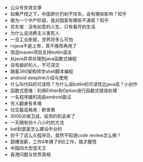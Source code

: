 - 公众号失效文章
- 如果严控之下，中国房价仍刹不住⻋，会有哪些影响？知乎
- 做为⼀个中产阶级，我对国家有哪些不满意？知乎
- 苏东坡：没有如意的⼈⽣，只有看开的⽣活
- 为什么说消费主义害死⼈
- ⼀旦⼯业断层，世界将多么可怕
- rxjava不是上帝，真不推荐再⽤了
- 改造maven项⽬⽀持kotlin语法
- 从java异常处理到java函数式编程
- 没有癖好的⼈，不可深交
- 跟着360架构师学shell脚本编程
- android deeplink介绍与使⽤
- 什么叫代码的可读性？为什么说kotlin的可读性⽐java⾼？⼩创作
- 函数式思维：利⽤Either和Option进⾏函数式错误处理
- ⼀名程序嫒的⾼级android⾯试
- 穷⼈翻身有多难
- 社交最⾼格局：断舍离
- 3000点保卫战，投资的机会来了
- ⼀天拥有四⼗⼋⼩时的⽅法
- bat到底是怎么建设中台的
- 你⼲了这么久程序员，竟然不知道code review怎么搞？
- 跳槽涨薪，⼯作4年换了8份⼯作，我才醒悟
- 中国四⼤忽悠天王
- ⾹港问题与世界真相